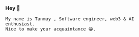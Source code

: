 ### Hey 👋

<samp>

My name is Tanmay , Software  engineer, web3 & AI enthusiast.
<br>
Nice to make your acquaintance 😁.

</samp>
